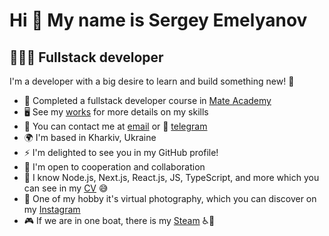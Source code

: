 Hi 👋 My name is Sergey Emelyanov
========================================

👩🏻‍💻 Fullstack developer
-------------------------

I'm a developer with a big desire to learn and build something new! 👀

* 🚀 Completed a fullstack developer course in [Mate Academy](https://mate.academy/)
* 🖥️  See my [works](https://github.com/VeDono?tab=repositories) for more details on my skills
* 📨 You can contact me at [email](mailto:emelyanov.sergey.biz@gmail.com) or 📲 [telegram](https://t.me/VeDono)
* 🌍  I'm based in Kharkiv, Ukraine
* ⚡  I'm delighted to see you in my GitHub profile!
* 🤝  I'm open to cooperation and collaboration
* 🧠 I know Node.js, Next.js, React.js, JS, TypeScript, and more which you can see in my [CV](https://flowcv.com/resume/wkskfppgs0) 😅
* 📸 One of my hobby it's virtual photography, which you can discover on my [Instagram](https://www.instagram.com/mrleondono)
* 🎮 If we are in one boat, there is my [Steam](https://steamcommunity.com/id/mrleondono/) ♿👀
